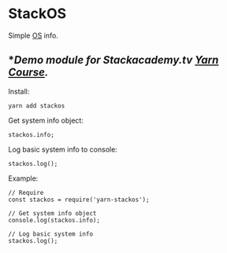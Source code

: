 # StackOS

Simple [OS](https://nodejs.org/api/os.html) info.

## **Demo module for Stackacademy.tv [Yarn Course](http://udemy.com/yarn/).*

Install:

    yarn add stackos

Get system info object:

    stackos.info;

Log basic system info to console:

    stackos.log();

Example:

    // Require
    const stackos = require('yarn-stackos');

    // Get system info object
    console.log(stackos.info);

    // Log basic system info
    stackos.log();

